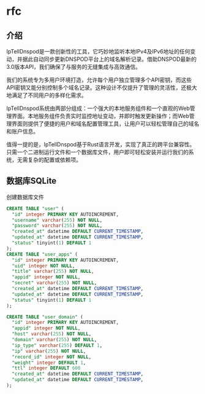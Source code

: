 # rfc
## 介绍
IpTellDnspod是一款创新性的工具，它巧妙地监听本地IPv4及IPv6地址的任何变动，并据此自动同步更新DNSPOD平台上的域名解析记录。借助DNSPOD最新的3.0版本API，我们确保了与服务的无缝集成与高效通信。

我们的系统专为多用户环境打造，允许每个用户独立管理多个API密钥，而这些API密钥又能分别控制多个域名记录。这种设计不仅提升了管理的灵活性，还极大地满足了不同用户的多样化需求。

IpTellDnspod系统由两部分组成：一个强大的本地服务组件和一个直观的Web管理界面。本地服务组件负责实时监控地址变动，并即时触发更新操作；而Web管理界面则提供了便捷的用户和域名配置管理工具，让用户可以轻松管理自己的域名和账户信息。

值得一提的是，IpTellDnspod基于Rust语言开发，实现了真正的跨平台兼容性。只需一个二进制运行文件和一个数据库文件，用户即可轻松安装并运行我们的系统，无需复杂的配置或依赖项。

##  数据库SQLite

创建数据库文件

```sql
CREATE TABLE "user" (
  "id" integer PRIMARY KEY AUTOINCREMENT,
  "username" varchar(255) NOT NULL,
  "password" varchar(255) NOT NULL,
  "created_at" datetime DEFAULT CURRENT_TIMESTAMP,
  "updated_at" datetime DEFAULT CURRENT_TIMESTAMP,
  "status" tinyint(1) DEFAULT 1
);
CREATE TABLE "user_apps" (
  "id" integer PRIMARY KEY AUTOINCREMENT,
  "uid" integer NOT NULL,
  "title" varchar(255) NOT NULL,
  "appid" integer NOT NULL,
  "secret" varchar(255) NOT NULL,
  "created_at" datetime DEFAULT CURRENT_TIMESTAMP,
  "updated_at" datetime DEFAULT CURRENT_TIMESTAMP,
  "status" tinyint(1) DEFAULT 1
);

CREATE TABLE "user_domain" (
  "id" integer PRIMARY KEY AUTOINCREMENT,
  "appid" integer NOT NULL,
  "host" varchar(255) NOT NULL,
  "domain" varchar(255) NOT NULL,
  "ip_type" varchar(255) DEFAULT 1,
  "ip" varchar(255) NOT NULL,
  "record_id" integer NOT NULL,
  "weight" integer DEFAULT 1,
  "ttl" integer DEFAULT 600
  "created_at" datetime DEFAULT CURRENT_TIMESTAMP,
  "updated_at" datetime DEFAULT CURRENT_TIMESTAMP,
);

```
